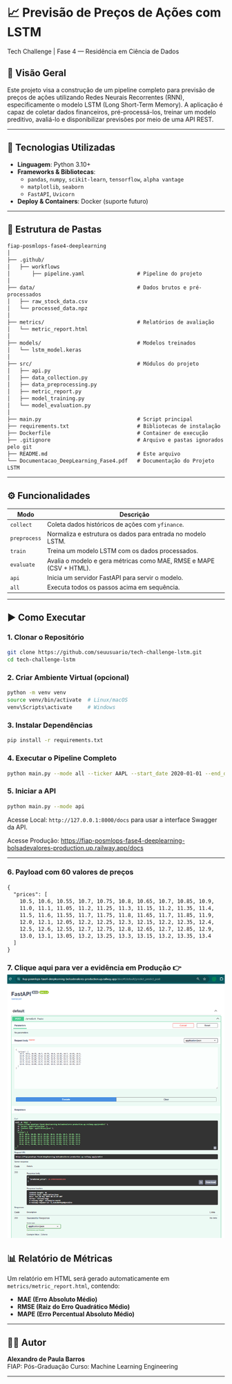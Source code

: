 # 📈 Previsão de Preços de Ações com LSTM  
Tech Challenge | Fase 4 — Residência em Ciência de Dados  

## 🧠 Visão Geral  
Este projeto visa a construção de um pipeline completo para previsão de preços de ações utilizando Redes Neurais Recorrentes (RNN), especificamente o modelo LSTM (Long Short-Term Memory). A aplicação é capaz de coletar dados financeiros, pré-processá-los, treinar um modelo preditivo, avaliá-lo e disponibilizar previsões por meio de uma API REST.

---

## 🚀 Tecnologias Utilizadas
- **Linguagem**: Python 3.10+
- **Frameworks & Bibliotecas**:
  - `pandas`, `numpy`, `scikit-learn`, `tensorflow`, `alpha vantage`
  - `matplotlib`, `seaborn`
  - `FastAPI`, `Uvicorn`
- **Deploy & Containers**: Docker (suporte futuro)

---

## 📁 Estrutura de Pastas

```
fiap-posmlops-fase4-deeplearning
│
├── .github/
│   ├── workflows
│       ├── pipeline.yaml                 # Pipeline do projeto
│
├── data/                                 # Dados brutos e pré-processados
│   ├── raw_stock_data.csv
│   └── processed_data.npz
│
├── metrics/                              # Relatórios de avaliação
│   └── metric_report.html
│
├── models/                               # Modelos treinados
│   └── lstm_model.keras
│
├── src/                                  # Módulos do projeto
│   ├── api.py
│   ├── data_collection.py
│   ├── data_preprocessing.py
│   ├── metric_report.py
│   ├── model_training.py
│   └── model_evaluation.py
│
├── main.py                               # Script principal
├── requirements.txt                      # Bibliotecas de instalação
├── Dockerfile                            # Container de execução
├── .gitignore                            # Arquivo e pastas ignorados pelo git
├── README.md                             # Este arquivo
└── Documentacao_DeepLearning_Fase4.pdf   # Documentação do Projeto LSTM
```

---

## ⚙️ Funcionalidades

| Modo        | Descrição                                                                 |
|-------------|--------------------------------------------------------------------------|
| `collect`   | Coleta dados históricos de ações com `yfinance`.                         |
| `preprocess`| Normaliza e estrutura os dados para entrada no modelo LSTM.              |
| `train`     | Treina um modelo LSTM com os dados processados.                          |
| `evaluate`  | Avalia o modelo e gera métricas como MAE, RMSE e MAPE (CSV + HTML).      |
| `api`       | Inicia um servidor FastAPI para servir o modelo.                         |
| `all`       | Executa todos os passos acima em sequência.                              |

---

## ▶️ Como Executar

### 1. Clonar o Repositório
```bash
git clone https://github.com/seuusuario/tech-challenge-lstm.git
cd tech-challenge-lstm
```

### 2. Criar Ambiente Virtual (opcional)
```bash
python -m venv venv
source venv/bin/activate  # Linux/macOS
venv\Scripts\activate     # Windows
```

### 3. Instalar Dependências
```bash
pip install -r requirements.txt
```

### 4. Executar o Pipeline Completo
```bash
python main.py --mode all --ticker AAPL --start_date 2020-01-01 --end_date 2025-05-01
```

### 5. Iniciar a API
```bash
python main.py --mode api
```

Acesse Local: `http://127.0.0.1:8000/docs` para usar a interface Swagger da API.

Acesse Produção: https://fiap-posmlops-fase4-deeplearning-bolsadevalores-production.up.railway.app/docs

---

### 6. Payload com 60 valores de preços
```
{
  "prices": [
    10.5, 10.6, 10.55, 10.7, 10.75, 10.8, 10.65, 10.7, 10.85, 10.9,
    11.0, 11.1, 11.05, 11.2, 11.25, 11.3, 11.15, 11.2, 11.35, 11.4,
    11.5, 11.6, 11.55, 11.7, 11.75, 11.8, 11.65, 11.7, 11.85, 11.9,
    12.0, 12.1, 12.05, 12.2, 12.25, 12.3, 12.15, 12.2, 12.35, 12.4,
    12.5, 12.6, 12.55, 12.7, 12.75, 12.8, 12.65, 12.7, 12.85, 12.9,
    13.0, 13.1, 13.05, 13.2, 13.25, 13.3, 13.15, 13.2, 13.35, 13.4
  ]
}

```

### 7. Clique aqui para ver a evidência em Produção 👉 ![alt text](image.png)


## 📊 Relatório de Métricas  
Um relatório em HTML será gerado automaticamente em `metrics/metric_report.html`, contendo:

- **MAE (Erro Absoluto Médio)**
- **RMSE (Raiz do Erro Quadrático Médio)**
- **MAPE (Erro Percentual Absoluto Médio)**

---

## 👨‍💻 Autor
**Alexandro de Paula Barros**  
FIAP: Pós-Graduação
Curso: Machine Learning Engineering

---
